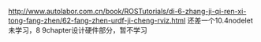http://www.autolabor.com.cn/book/ROSTutorials/di-6-zhang-ji-qi-ren-xi-tong-fang-zhen/62-fang-zhen-urdf-ji-cheng-rviz.html
还差一个10.4nodelet未学习，8 9chapter设计硬件部分，暂不学习
